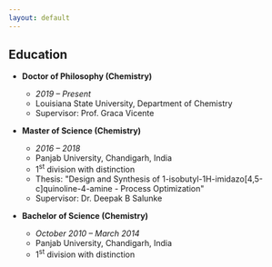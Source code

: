 ```yaml
---
layout: default
---
```


## Education

- **Doctor of Philosophy (Chemistry)**
  - *2019 – Present*
  - Louisiana State University, Department of Chemistry
  - Supervisor: Prof. Graca Vicente

- **Master of Science (Chemistry)**
  - *2016 – 2018*
  - Panjab University, Chandigarh, India
  - 1<sup>st</sup> division with distinction
  - Thesis: "Design and Synthesis of 1-isobutyl-1H-imidazo[4,5-c]quinoline-4-amine - Process Optimization"
  - Supervisor: Dr. Deepak B Salunke

- **Bachelor of Science (Chemistry)**
  - *October 2010 – March 2014*
  - Panjab University, Chandigarh, India
  - 1<sup>st</sup> division with distinction
